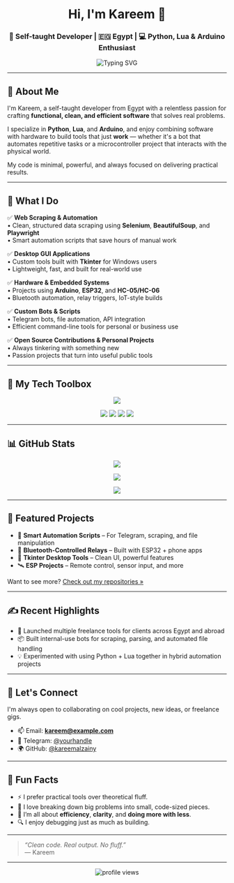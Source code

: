 <h1 align="center">Hi, I'm Kareem 👋</h1>
<h3 align="center">🚀 Self-taught Developer | 🇪🇬 Egypt | 💻 Python, Lua & Arduino Enthusiast</h3>

<p align="center">
  <img src="https://readme-typing-svg.demolab.com?font=Fira+Code&pause=1000&center=true&vCenter=true&width=435&lines=I+build+real-world+tools+and+automation;Fast.+Clean.+Minimalist.;Always+learning%2C+always+building" alt="Typing SVG" />
</p>

---

## 🧠 About Me

I'm Kareem, a self-taught developer from Egypt with a relentless passion for crafting **functional, clean, and efficient software** that solves real problems.

I specialize in **Python**, **Lua**, and **Arduino**, and enjoy combining software with hardware to build tools that just **work** — whether it's a bot that automates repetitive tasks or a microcontroller project that interacts with the physical world.

My code is minimal, powerful, and always focused on delivering practical results.

---

## 🔨 What I Do

✅ **Web Scraping & Automation**  
• Clean, structured data scraping using **Selenium**, **BeautifulSoup**, and **Playwright**  
• Smart automation scripts that save hours of manual work

✅ **Desktop GUI Applications**  
• Custom tools built with **Tkinter** for Windows users  
• Lightweight, fast, and built for real-world use

✅ **Hardware & Embedded Systems**  
• Projects using **Arduino**, **ESP32**, and **HC-05/HC-06**  
• Bluetooth automation, relay triggers, IoT-style builds

✅ **Custom Bots & Scripts**  
• Telegram bots, file automation, API integration  
• Efficient command-line tools for personal or business use

✅ **Open Source Contributions & Personal Projects**  
• Always tinkering with something new  
• Passion projects that turn into useful public tools

---

## 🧰 My Tech Toolbox

<p align="center">
  <img src="https://skillicons.dev/icons?i=python,lua,html,css,arduino,vscode,git,github,selenium,linux" />
</p>

<p align="center">
  <img src="https://img.shields.io/badge/OS-Windows%2C%20Linux-blue?style=flat-square&logo=windows&logoColor=white" />
  <img src="https://img.shields.io/badge/Editor-VS%20Code-blue?style=flat-square&logo=visualstudiocode&logoColor=white" />
  <img src="https://img.shields.io/badge/MCU-ESP32%2C%20Arduino-red?style=flat-square&logo=arduino&logoColor=white" />
  <img src="https://img.shields.io/badge/IDE-Thonny%2C%20ArduinoIDE-green?style=flat-square" />
</p>

---

## 📊 GitHub Stats

<p align="center">
  <img src="https://github-readme-stats.vercel.app/api?username=kareemalzainy&show_icons=true&theme=radical&hide_border=true" />
</p>

<p align="center">
  <img src="https://github-readme-streak-stats.herokuapp.com?user=kareemalzainy&theme=radical&hide_border=true" />
</p>

<p align="center">
  <img src="https://github-profile-summary-cards.vercel.app/api/cards/profile-details?username=kareemalzainy&theme=github_dark" />
</p>

---

## 🔗 Featured Projects

- 🧠 **Smart Automation Scripts** – For Telegram, scraping, and file manipulation  
- 🔌 **Bluetooth-Controlled Relays** – Built with ESP32 + phone apps  
- 🧰 **Tkinter Desktop Tools** – Clean UI, powerful features  
- 🛰️ **ESP Projects** – Remote control, sensor input, and more

Want to see more? [Check out my repositories »](https://github.com/kareemalzainy)

---

## ✍️ Recent Highlights

- 🎉 Launched multiple freelance tools for clients across Egypt and abroad  
- 📦 Built internal-use bots for scraping, parsing, and automated file handling  
- 💡 Experimented with using Python + Lua together in hybrid automation projects

---

## 🤝 Let's Connect

I'm always open to collaborating on cool projects, new ideas, or freelance gigs.

- 📫 Email: **kareem@example.com**  
- 💬 Telegram: [@yourhandle](https://t.me/yourhandle)  
- 🌍 GitHub: [@kareemalzainy](https://github.com/kareemalzainy)

---

## 🧭 Fun Facts

- ⚡ I prefer practical tools over theoretical fluff.  
- 🤖 I love breaking down big problems into small, code-sized pieces.  
- 🧩 I’m all about **efficiency**, **clarity**, and **doing more with less**.  
- 🔍 I enjoy debugging just as much as building.

---

> _“Clean code. Real output. No fluff.”_  
> — Kareem

---

<p align="center">
  <img src="https://komarev.com/ghpvc/?username=kareemalzainy&label=Profile%20views&color=0e75b6&style=flat" alt="profile views" />
</p>

